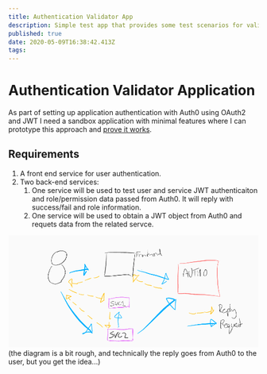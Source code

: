 ```yaml
---
title: Authentication Validator App
description: Simple test app that provides some test scenarios for validating OAuth2 authentication for users and services.
published: true
date: 2020-05-09T16:38:42.413Z
tags: 
---
```


# Authentication Validator Application
As part of setting up application authentication with Auth0 using OAuth2 and JWT I need a sandbox application with minimal features where I can prototype this approach and [prove it works](./AuthenticationValidator/Lessons).

## Requirements
1. A front end service for user authentication. 
2. Two back-end services:
	1. One service will be used to test user and service JWT authenticaiton and role/permission data passed from Auth0. It will reply with success/fail and role information.
	2. One service will be used to obtain a JWT object from Auth0 and requets data from the related servce.

![ink_(3).png](/ink_(3).png)
(the diagram is a bit rough, and technically the reply goes from Auth0 to the user, but you get the idea...)
